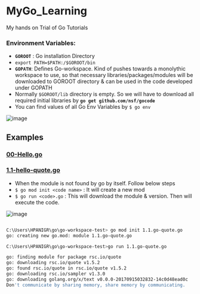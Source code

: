 # MyGo_Learning
My hands on Trial of Go Tutorials

### Environment Variables: 
 * **`GOROOT`** : Go installation Directory
 *  `export PATH=$PATH:/$GOROOT/bin`
 * **`GOPATH`**: Defines Go-workspace. Kind of pushes towards a monolythic workspace to use, so that necessary libraries/packages/modules will be downloaded to GOROOT directory & can be used in the code developed under GOPATH
 * Normally `$GOROOT/lib` directory is empty. So we will have to download all required initial libraries by **`go get github.com/nsf/gocode`**
* You can find values of all Go Env Variables by `$ go env`

![image](https://user-images.githubusercontent.com/24938159/98212317-6a470b00-1f69-11eb-8ec1-0818897e2873.png)

## Examples
### [00-Hello.go](./00-hello.go)

### [1.1-hello-quote.go](./1.1.hello-quote.go)
 * When the module is not found by go by itself. Follow below steps
 * `$ go mod init <code name>` : It will create a new mod
 * `$ go run <code>.go` : This will download the  module & version. Then will execute the code.

![image](https://user-images.githubusercontent.com/24938159/98212594-d3c71980-1f69-11eb-9e61-20fedaa2b0ff.png)

```sh

C:\Users\HPANIGR\go\go-workspace-test> go mod init 1.1.go-quote.go
go: creating new go.mod: module 1.1.go-quote.go

C:\Users\HPANIGR\go\go-workspace-test>go run 1.1.go-quote.go

go: finding module for package rsc.io/quote
go: downloading rsc.io/quote v1.5.2
go: found rsc.io/quote in rsc.io/quote v1.5.2
go: downloading rsc.io/sampler v1.3.0
go: downloading golang.org/x/text v0.0.0-20170915032832-14c0d48ead0c
Don't communicate by sharing memory, share memory by communicating.

```
